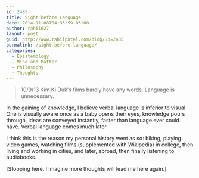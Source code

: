 ```yaml
---
id: 2485
title: Sight before Language
date: 2014-11-08T04:35:59-05:00
author: rahil627
layout: post
guid: http://www.rahilpatel.com/blog/?p=2485
permalink: /sight-before-language/
categories:
  - Epistemology
  - Mind and Matter
  - Philosophy
  - Thoughts
---
```

<blockquote>10/9/13
Kim Ki Duk's films barely have any words. Language is unnecessary.</blockquote>

In the gaining of knowledge, I believe verbal language is inferior to visual. One is visually aware once as a baby opens their eyes, knowledge pours through, ideas are conveyed instantly, faster than language ever could have. Verbal language comes much later. 

I think this is the reason my personal history went as so: biking, playing video games, watching films (supplemented with Wikipedia) in college, then living and working in cities, and later, abroad, then finally listening to audiobooks.

[Stopping here. I imagine more thoughts will lead me here again.]

